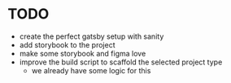 # TODO
- create the perfect gatsby setup with sanity
- add storybook to the project
- make some storybook and figma love
- improve the build script to scaffold the selected project type 
  - we already have some logic for this

